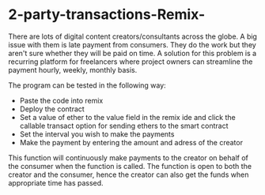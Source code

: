 # 2-party-transactions-Remix-
There are lots of digital content creators/consultants across the globe. A big issue with them is late payment from consumers. They do the work but they aren't sure whether they will be paid on time. A solution for this problem is a recurring platform for freelancers where project owners can streamline the payment hourly, weekly, monthly basis.


The program can be tested in the following way:
- Paste the code into remix
- Deploy the contract 
- Set a value of ether to the value field in the remix ide and click the callable transact option for sending ethers to the smart contract
- Set the interval you wish to make the payments 
- Make the payment by entering the amount and adress of the creator


This function will continuously make payments to the creator on behalf of the consumer when the function is called. The function is open to both the creator and the consumer, hence the creator can also get the funds when appropriate time has passed.

